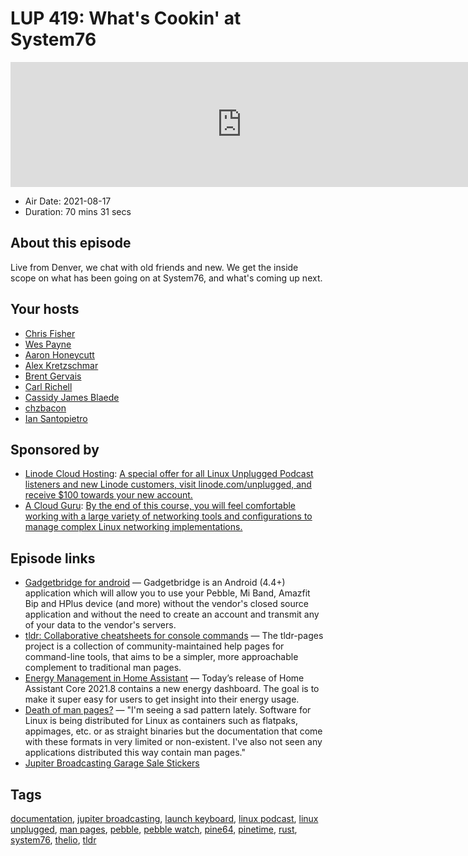 # LUP 419: What's Cookin' at System76

<iframe src="https://player.fireside.fm/v2/RUkczH-V+WTOMaSlP?theme=dark" width="740" height="200" frameborder="0" scrolling="no"></iframe>

* Air Date: 2021-08-17
* Duration: 70 mins 31 secs

## About this episode

Live from Denver, we chat with old friends and new. We get the inside scope on what has been going on at System76, and what's coming up next.

## Your hosts
* [Chris Fisher](https://linuxunplugged.com/hosts/chrislas)
* [Wes Payne](https://linuxunplugged.com/hosts/wes)
* [Aaron Honeycutt](https://linuxunplugged.com/guests/aaronhoneycutt)
* [Alex Kretzschmar](https://linuxunplugged.com/guests/alexktz)
* [Brent Gervais](https://linuxunplugged.com/guests/brentgervais)
* [Carl Richell](https://linuxunplugged.com/guests/carl-richell)
* [Cassidy James Blaede](https://linuxunplugged.com/guests/cassidyjames)
* [chzbacon](https://linuxunplugged.com/guests/chzbacon)
* [Ian Santopietro](https://linuxunplugged.com/guests/iansantopietro)

## Sponsored by

  * [Linode Cloud Hosting](https://linode.com/unplugged): [A special offer for all Linux Unplugged Podcast listeners and new Linode customers, visit linode.com/unplugged, and receive $100 towards your new account. ](https://linode.com/unplugged)
  * [A Cloud Guru](https://linuxacademy.com/cp/modules/view/id/262/?utm_source=jupiter&utm_medium=cpc): [By the end of this course, you will feel comfortable working with a large variety of networking tools and configurations to manage complex Linux networking implementations.](https://linuxacademy.com/cp/modules/view/id/262/?utm_source=jupiter&utm_medium=cpc)



## Episode links

  * [Gadgetbridge for android](https://gadgetbridge.org/ "Gadgetbridge for android") — Gadgetbridge is an Android (4.4+) application which will allow you to use your Pebble, Mi Band, Amazfit Bip and HPlus device (and more) without the vendor's closed source application and without the need to create an account and transmit any of your data to the vendor's servers.
  * [tldr: Collaborative cheatsheets for console commands](https://github.com/tldr-pages/tldr "tldr: Collaborative cheatsheets for console commands") — The tldr-pages project is a collection of community-maintained help pages for command-line tools, that aims to be a simpler, more approachable complement to traditional man pages.
  * [Energy Management in Home Assistant](https://www.home-assistant.io/blog/2021/08/04/home-energy-management/ "Energy Management in Home Assistant") — Today’s release of Home Assistant Core 2021.8 contains a new energy dashboard. The goal is to make it super easy for users to get insight into their energy usage.
  * [Death of man pages?](https://www.reddit.com/r/linux/comments/p5zdzs/death_of_man_pages/ "Death of man pages?") — "I'm seeing a sad pattern lately. Software for Linux is being distributed for Linux as containers such as flatpaks, appimages, etc. or as straight binaries but the documentation that come with these formats in very limited or non-existent. I've also not seen any applications distributed this way contain man pages."
  * [Jupiter Broadcasting Garage Sale Stickers](https://www.jupitergarage.com/category/stickers "Jupiter Broadcasting Garage Sale Stickers")



## Tags

[documentation](https://linuxunplugged.com/tags/documentation), [jupiter broadcasting](https://linuxunplugged.com/tags/jupiter%20broadcasting), [launch keyboard](https://linuxunplugged.com/tags/launch%20keyboard), [linux podcast](https://linuxunplugged.com/tags/linux%20podcast), [linux unplugged](https://linuxunplugged.com/tags/linux%20unplugged), [man pages](https://linuxunplugged.com/tags/man%20pages), [pebble](https://linuxunplugged.com/tags/pebble), [pebble watch](https://linuxunplugged.com/tags/pebble%20watch), [pine64](https://linuxunplugged.com/tags/pine64), [pinetime](https://linuxunplugged.com/tags/pinetime), [rust](https://linuxunplugged.com/tags/rust), [system76](https://linuxunplugged.com/tags/system76), [thelio](https://linuxunplugged.com/tags/thelio), [tldr](https://linuxunplugged.com/tags/tldr)